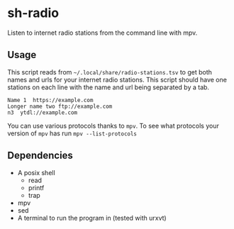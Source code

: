 # sh-radio
Listen to internet radio stations from the command line with mpv.

## Usage
This script reads from `~/.local/share/radio-stations.tsv` to get both names and urls for your internet radio stations.
This script should have one stations on each line with the name and url being separated by a tab.
```
Name 1  https://example.com
Longer name two ftp://example.com
n3  ytdl://example.com
```
You can use various protocols thanks to `mpv`.
To see what protocols your version of `mpv` has run `mpv --list-protocols`

## Dependencies
- A posix shell
  + read
  + printf
  + trap
- mpv
- sed
- A terminal to run the program in (tested with urxvt)
